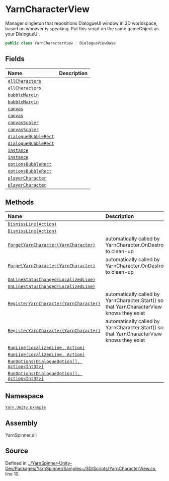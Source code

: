 # YarnCharacterView

Manager singleton that repositions DialogueUI window in 3D worldspace, based on whoever is speaking. Put this script on the same gameObject as your DialogueUI.

```csharp
public class YarnCharacterView : DialogueViewBase
```

## Fields

| Name | Description |
| :--- | :--- |
| [`allCharacters`]() |  |
| [`allCharacters`]() |  |
| [`bubbleMargin`]() |  |
| [`bubbleMargin`]() |  |
| [`canvas`]() |  |
| [`canvas`]() |  |
| [`canvasScaler`]() |  |
| [`canvasScaler`]() |  |
| [`dialogueBubbleRect`]() |  |
| [`dialogueBubbleRect`]() |  |
| [`instance`]() |  |
| [`instance`]() |  |
| [`optionsBubbleRect`]() |  |
| [`optionsBubbleRect`]() |  |
| [`playerCharacter`]() |  |
| [`playerCharacter`]() |  |

## Methods

| Name | Description |
| :--- | :--- |
| [`DismissLine(Action)`]() |  |
| [`DismissLine(Action)`]() |  |
| [`ForgetYarnCharacter(YarnCharacter)`]() | automatically called by YarnCharacter.OnDestroy\(\) to clean-up |
| [`ForgetYarnCharacter(YarnCharacter)`]() | automatically called by YarnCharacter.OnDestroy\(\) to clean-up |
| [`OnLineStatusChanged(LocalizedLine)`]() |  |
| [`OnLineStatusChanged(LocalizedLine)`]() |  |
| [`RegisterYarnCharacter(YarnCharacter)`]() | automatically called by YarnCharacter.Start\(\) so that YarnCharacterView knows they exist |
| [`RegisterYarnCharacter(YarnCharacter)`]() | automatically called by YarnCharacter.Start\(\) so that YarnCharacterView knows they exist |
| [`RunLine(LocalizedLine, Action)`]() |  |
| [`RunLine(LocalizedLine, Action)`]() |  |
| [`RunOptions(DialogueOption[], Action<Int32>)`]() |  |
| [`RunOptions(DialogueOption[], Action<Int32>)`]() |  |

## Namespace

[`Yarn.Unity.Example`](../)

## Assembly

YarnSpinner.dll

## Source

Defined in [../YarnSpinner-Unity-Dev/Packages/YarnSpinner/Samples~/3D/Scripts/YarnCharacterView.cs](https://github.com/YarnSpinnerTool/YarnSpinner-Unity//blob/develop/Samples~/3D/Scripts/YarnCharacterView.cs#L10), line 10.

